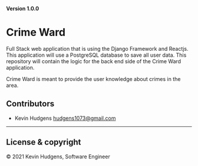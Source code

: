 **Version 1.0.0**

# Crime Ward

Full Stack web application that is using the Django Framework and Reactjs. This application will use a PostgreSQL database to save all user data. This repository will contain the logic for the back end side of the Crime Ward application. 

Crime Ward is meant to provide the user knowledge about crimes in the area. 

## Contributors

- Kevin Hudgens <hudgens1073@gmail.com>

---
## License & copyright

© 2021 Kevin Hudgens, Software Engineer
